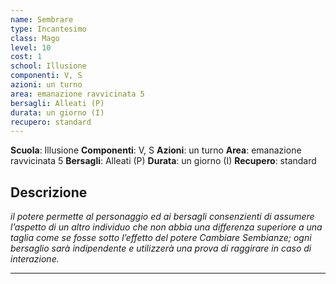 ```yaml
---
name: Sembrare
type: Incantesimo
class: Mago
level: 10
cost: 1
school: Illusione
componenti: V, S
azioni: un turno
area: emanazione ravvicinata 5
bersagli: Alleati (P)
durata: un giorno (I)
recupero: standard
---
```

**Scuola**: Illusione
**Componenti**: V, S
**Azioni**: un turno
**Area**: emanazione ravvicinata 5
**Bersagli**: Alleati (P)
**Durata**: un giorno (I)
**Recupero**: standard

**Descrizione**
-

*il potere permette al personaggio ed ai bersagli consenzienti di assumere l’aspetto di un altro individuo che non abbia una differenza superiore a una taglia come se fosse sotto l’effetto del potere Cambiare Sembianze; ogni bersaglio sarà indipendente e utilizzerà una prova di raggirare in caso di interazione.*

---